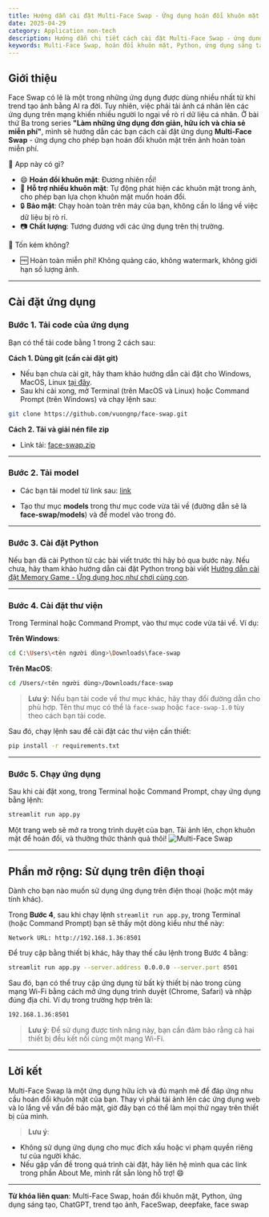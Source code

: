 ```yaml
---
title: Hướng dẫn cài đặt Multi-Face Swap - Ứng dụng hoán đổi khuôn mặt miễn phí và an toàn
date: 2025-04-29
category: Application non-tech
description: Hướng dẫn chi tiết cách cài đặt Multi-Face Swap - ứng dụng giúp bạn hoán đổi khuôn mặt miễn phí và an toàn. Bao gồm cách tải code, cài đặt môi trường.
keywords: Multi-Face Swap, hoán đổi khuôn mặt, Python, ứng dụng sáng tạo, ChatGPT, FaceSwap, deepfake
---
```


## Giới thiệu

Face Swap có lẽ là một trong những ứng dụng được dùng nhiều nhất từ khi trend tạo ảnh bằng AI ra đời. Tuy nhiên, việc phải tải ảnh cá nhân lên các ứng dụng trên mạng khiến nhiều người lo ngại về rò rỉ dữ liệu cá nhân. Ở bài thứ Ba trong series **"Làm những ứng dụng đơn giản, hữu ích và chia sẻ miễn phí"**, mình sẽ hướng dẫn các bạn cách cài đặt ứng dụng **Multi-Face Swap** - ứng dụng cho phép bạn hoán đổi khuôn mặt trên ảnh hoàn toàn miễn phí.

🤔 App này có gì?
- 😄 **Hoán đổi khuôn mặt**: Đương nhiên rồi!
- 👥 **Hỗ trợ nhiều khuôn mặt**: Tự động phát hiện các khuôn mặt trong ảnh, cho phép bạn lựa chọn khuôn mặt muốn hoán đổi.
- 🔒 **Bảo mật**: Chạy hoàn toàn trên máy của bạn, không cần lo lắng về việc dữ liệu bị rò rỉ.
- 📷 **Chất lượng**: Tương đương với các ứng dụng trên thị trường.

💸 Tốn kém không?
- 🆓 Hoàn toàn miễn phí! Không quảng cáo, không watermark, không giới hạn số lượng ảnh.

---

## Cài đặt ứng dụng

### Bước 1. Tải code của ứng dụng

Bạn có thể tải code bằng 1 trong 2 cách sau:

**Cách 1. Dùng git (cần cài đặt git)**  
- Nếu bạn chưa cài git, hãy tham khảo hướng dẫn cài đặt cho Windows, MacOS, Linux [tại đây](https://git-scm.com/book/en/v2/Getting-Started-Installing-Git).  
- Sau khi cài xong, mở Terminal (trên MacOS và Linux) hoặc Command Prompt (trên Windows) và chạy lệnh sau:
```bash
git clone https://github.com/vuongnp/face-swap.git
```

**Cách 2. Tải và giải nén file zip**  
- Link tải: [face-swap.zip](https://github.com/vuongnp/face-swap/archive/refs/tags/1.0.zip)

---

### Bước 2. Tải model 

- Các bạn tải model từ link sau: [link](https://drive.google.com/file/d/1JIrUUP2ONsYdj-6afFqZXb5U9mDSK0dV/view?usp=sharing)

- Tạo thư mục **models** trong thư mục code vừa tải về (đường dẫn sẽ là **face-swap/models**) và để model vào trong đó.

--- 

### Bước 3. Cài đặt Python

Nếu bạn đã cài Python từ các bài viết trước thì hãy bỏ qua bước này. Nếu chưa, hãy tham khảo hướng dẫn cài đặt Python trong bài viết [Hướng dẫn cài đặt Memory Game - Ứng dụng học như chơi cùng con](https://vuongnp.github.io/alexv-blog/#blog=Blog3_MemoryGame).

---

### Bước 4. Cài đặt thư viện

Trong Terminal hoặc Command Prompt, vào thư mục code vừa tải về. Ví dụ:

**Trên Windows**:
```bash
cd C:\Users\<tên người dùng>\Downloads\face-swap
```

**Trên MacOS**:
```bash
cd /Users/<tên người dùng>/Downloads/face-swap
```
> **Lưu ý**: Nếu bạn tải code về thư mục khác, hãy thay đổi đường dẫn cho phù hợp. Tên thư mục có thể là `face-swap` hoặc `face-swap-1.0` tùy theo cách bạn tải code.

Sau đó, chạy lệnh sau để cài đặt các thư viện cần thiết:
```bash
pip install -r requirements.txt
```

---

### Bước 5. Chạy ứng dụng

Sau khi cài đặt xong, trong Terminal hoặc Command Prompt, chạy ứng dụng bằng lệnh:
```bash
streamlit run app.py
```

Một trang web sẽ mở ra trong trình duyệt của bạn. Tải ảnh lên, chọn khuôn mặt để hoán đổi, và thưởng thức thành quả thôi!
![Multi-Face Swap](face-swap.gif "Ứng dụng Multi-Face Swap")

---

## Phần mở rộng: Sử dụng trên điện thoại
Dành cho bạn nào muốn sử dụng ứng dụng trên điện thoại (hoặc một máy tính khác).

Trong **Bước 4**, sau khi chạy lệnh `streamlit run app.py`, trong Terminal (hoặc Command Prompt) bạn sẽ thấy một dòng kiểu như thế này:
```
Network URL: http://192.168.1.36:8501
```

Để truy cập bằng thiết bị khác, hãy thay thế câu lệnh trong Bước 4 bằng:
```bash
streamlit run app.py --server.address 0.0.0.0 --server.port 8501
```

Sau đó, bạn có thể truy cập ứng dụng từ bất kỳ thiết bị nào trong cùng mạng Wi-Fi bằng cách mở ứng dụng trình duyệt (Chrome, Safari) và nhập đúng địa chỉ. Ví dụ trong trường hợp trên là:
```bash
192.168.1.36:8501
```
> **Lưu ý**: Để sử dụng được tính năng này, bạn cần đảm bảo rằng cả hai thiết bị đều kết nối cùng một mạng Wi-Fi.

---

## Lời kết

Multi-Face Swap là một ứng dụng hữu ích và đủ mạnh mẽ để đáp ứng nhu cầu hoán đổi khuôn mặt của bạn. Thay vì phải tải ảnh lên các ứng dụng web và lo lắng về vấn đề bảo mật, giờ đây bạn có thể làm mọi thứ ngay trên thiết bị của mình.

> **Lưu ý**: 
- Không sử dụng ứng dụng cho mục đích xấu hoặc vi phạm quyền riêng tư của người khác.
- Nếu gặp vấn đề trong quá trình cài đặt, hãy liên hệ mình qua các link trong phần About Me, mình rất sẵn lòng hỗ trợ! 😄

---

**Từ khóa liên quan**: Multi-Face Swap, hoán đổi khuôn mặt, Python, ứng dụng sáng tạo, ChatGPT, trend tạo ảnh, FaceSwap, deepfake, face swap